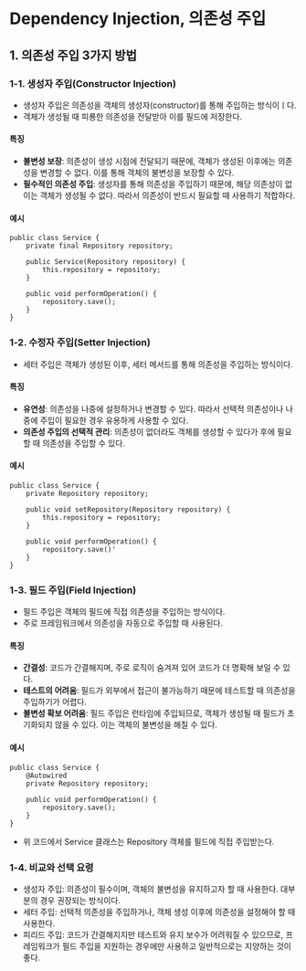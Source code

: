 # Dependency Injection, 의존성 주입

## 1. 의존성 주입 3가지 방법
### 1-1. 생성자 주입(Constructor Injection)
- 생성자 주입은 의존성을 객체의 생성자(constructor)를 통해 주입하는 방식이ㅣ다.
- 객체가 생성될 때 피룡한 의존성을 전달받아 이를 필드에 저장한다.
  
#### 특징
- **불변성 보장**: 의존성이 생성 시점에 전달되기 때문에, 객체가 생성된 이후에는 의존성을 변경할 수 없다.
  이를 통해 객체의 불변성을 보장할 수 있다.
- **필수적인 의존성 주입**: 생성자를 통해 의존성을 주입하기 때문에, 해당 의존성이 없이는 객체가 생성될 수 없다.
  따라서 의존성이 반드시 필요할 때 사용하기 적합하다.

#### 예시
    public class Service {
        private final Repository repository;
    
        public Service(Repository repository) {
            this.repository = repository;
        }
    
        public void performOperation() {
            repository.save();
        }
    }

### 1-2. 수정자 주입(Setter Injection)
- 세터 주입은 객체가 생성된 이후, 세터 메서드를 통해 의존성을 주입하는 방식이다.

#### 특징
- **유연성**: 의존성을 나중에 설정하거나 변경할 수 있다. 따라서 선택적 의존성이나 나중에 주입이 필요한 경우 유용하게 사용할 수 있다.
- **의존성 주입의 선택적 관리**: 의존성이 없더라도 객체를 생성할 수 있다가 후에 필요할 때 의존성을 주입할 수 있다.

#### 예시
    public class Service {
        private Repository repository;
    
        public void setRepository(Repository repository) {
            this.repository = repository;
        }
    
        public void performOperation() {
            repository.save()'
        }
    }

### 1-3. 필드 주입(Field Injection)
- 필드 주입은 객체의 필드에 직접 의존성을 주입하는 방식이다.
- 주로 프레임워크에서 의존성을 자동으로 주입할 때 사용된다.

#### 특징
- **간결성**: 코드가 간결해지며, 주로 로직이 숨겨져 있어 코드가 더 명확해 보일 수 있다.
- **테스트의 어려움**: 필드가 외부에서 접근이 불가능하기 때문에 테스트할 때 의존성을 주입하기가 어렵다.
- **불변성 확보 어려움**: 필드 주입은 런타임에 주입되므로, 객체가 생성될 때 필드가 초기화되지 않을 수 있다.
  이는 객체의 불변성을 해칠 수 있다.

#### 예시
    public class Service {
        @Autowired
        private Repository repository;
    
        public void performOperation() {
            repository.save();
        }
    }
- 위 코드에서 Service 클래스는 Repository 객체를 필드에 직접 주입받는다.

### 1-4. 비교와 선택 요령
- 생성자 주입: 의존성이 필수이며, 객체의 불변성을 유지하고자 할 때 사용한다. 대부분의 경우 권장되는 방식이다.
- 세터 주입: 선택적 의존성을 주입하거나, 객체 생성 이후에 의존성을 설정해야 할 때 사용한다.
- 피리드 주입: 코드가 간결해지지만 테스트와 유지 보수가 어려워질 수 있으므로,
  프레임워크가 필드 주입을 지원하는 경우에만 사용하고 일반적으로는 지양하는 것이 좋다.
